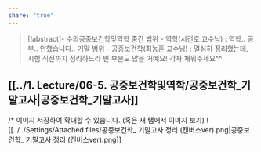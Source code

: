 ```yaml
---
share: "true"
---
```

>[!abstract]- 수의공중보건학및역학
>중간 범위 - 역학(서건호 교수님) : 역학.. 공부.. 안했습니다..
>기말 범위 - 공중보건학(최농훈 교수님) : 열심히 정리했는데, 시험 직전까지 정리하느라 빈 부분도 많을 거예요! 각자 채워주세요^^


## [[../1. Lecture/06-5. 공중보건학및역학/공중보건학_기말고사|공중보건학_기말고사]]

/* 이미지 저장하여 확대할 수 있습니다. (혹은 새 탭에서 이미지 보기)
![[../../Settings/Attached files/공중보건학_ 기말고사 정리 (캔버스ver).png|공중보건학_ 기말고사 정리 (캔버스ver).png]]